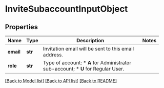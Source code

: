 # InviteSubaccountInputObject

## Properties
Name | Type | Description | Notes
------------ | ------------- | ------------- | -------------
**email** | **str** | Invitation email will be sent to this email address. | 
**role** | **str** | Type of account: *   **A** for Administrator sub-account; *   **U** for Regular User.  | 

[[Back to Model list]](../README.md#documentation-for-models) [[Back to API list]](../README.md#documentation-for-api-endpoints) [[Back to README]](../README.md)


